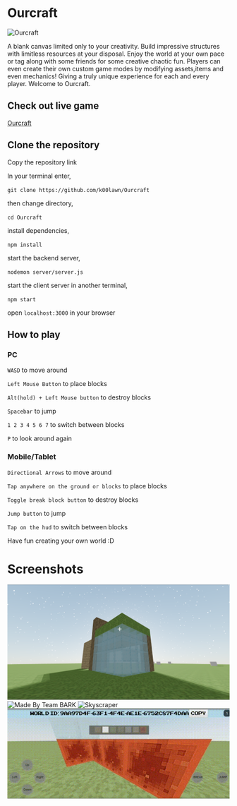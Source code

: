 # Ourcraft

![Ourcraft](https://github.com/k00lawn/Ourcraft/blob/main/assets/ourcraft.gif)

A blank canvas limited only to your creativity. Build impressive structures with limitless resources at your disposal. Enjoy the world at your own pace or tag along with some friends for some creative chaotic fun. Players can even create their own custom game modes by modifying assets,items and even mechanics! Giving a truly unique experience for each and every player. Welcome to Ourcraft.

## Check out live game

[Ourcraft](http://www.ourcraftjs.com/)

## Clone the repository

Copy the repository link

In your terminal enter,

`git clone https://github.com/k00lawn/Ourcraft`

then change directory,

`cd Ourcraft`

install dependencies,

`npm install`

start the backend server,

`nodemon server/server.js`

start the client server in another terminal,

`npm start`

open `localhost:3000` in your browser

## How to play

### PC

`WASD` to move around

`Left Mouse Button` to place blocks

`Alt(hold) + Left Mouse button` to destroy blocks

`Spacebar` to jump

`1 2 3 4 5 6 7` to switch between blocks

`P` to look around again

### Mobile/Tablet

`Directional Arrows` to move around

`Tap anywhere on the ground or blocks` to place blocks

`Toggle break block button` to destroy blocks

`Jump button` to jump

`Tap on the hud` to switch between blocks

Have fun creating your own world :D

# Screenshots

![Glass house](https://github.com/k00lawn/Ourcraft/blob/main/assets/ourhouse.png)
![Made By Team BARK](https://github.com/k00lawn/Ourcraft/blob/main/assets/bark.gif)
![Skyscraper](https://github.com/k00lawn/Ourcraft/blob/main/assets/skyscraper.gif)
![Ourcraft Mobile](https://github.com/k00lawn/Ourcraft/blob/main/assets/mobilegameplay.gif)

